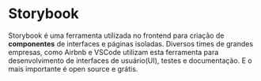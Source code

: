 # Storybook
Storybook é uma ferramenta utilizada no frontend para criação de **componentes** de interfaces e páginas isoladas. Diversos times de grandes empresas, como Airbnb e VSCode utilizam esta ferramenta para desenvolvimento de interfaces de usuário(UI), testes e documentação. E o mais importante é open source e grátis.

